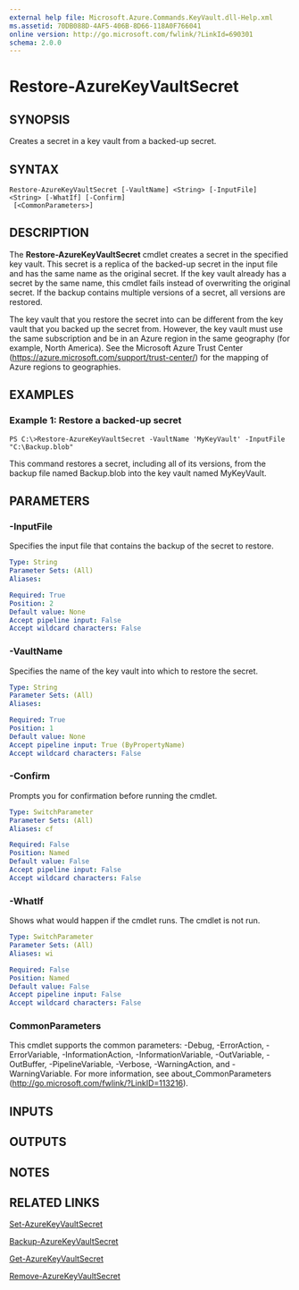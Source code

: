 ```yaml
---
external help file: Microsoft.Azure.Commands.KeyVault.dll-Help.xml
ms.assetid: 70DB088D-4AF5-406B-8D66-118A0F766041
online version: http://go.microsoft.com/fwlink/?LinkId=690301
schema: 2.0.0
---
```


# Restore-AzureKeyVaultSecret

## SYNOPSIS
Creates a secret in a key vault from a backed-up secret.

## SYNTAX

```
Restore-AzureKeyVaultSecret [-VaultName] <String> [-InputFile] <String> [-WhatIf] [-Confirm]
 [<CommonParameters>]
```

## DESCRIPTION
The **Restore-AzureKeyVaultSecret** cmdlet creates a secret in the specified key vault.
This secret is a replica of the backed-up secret in the input file and has the same name as the original secret.
If the key vault already has a secret by the same name, this cmdlet fails instead of overwriting the original secret.
If the backup contains multiple versions of a secret, all versions are restored.

The key vault that you restore the secret into can be different from the key vault that you backed up the secret from.
However, the key vault must use the same subscription and be in an Azure region in the same geography (for example, North America).
See the Microsoft Azure Trust Center (https://azure.microsoft.com/support/trust-center/) for the mapping of Azure regions to geographies.

## EXAMPLES

### Example 1: Restore a backed-up secret
```
PS C:\>Restore-AzureKeyVaultSecret -VaultName 'MyKeyVault' -InputFile "C:\Backup.blob"
```

This command restores a secret, including all of its versions, from the backup file named Backup.blob into the key vault named MyKeyVault.

## PARAMETERS

### -InputFile
Specifies the input file that contains the backup of the secret to restore.

```yaml
Type: String
Parameter Sets: (All)
Aliases: 

Required: True
Position: 2
Default value: None
Accept pipeline input: False
Accept wildcard characters: False
```

### -VaultName
Specifies the name of the key vault into which to restore the secret.

```yaml
Type: String
Parameter Sets: (All)
Aliases: 

Required: True
Position: 1
Default value: None
Accept pipeline input: True (ByPropertyName)
Accept wildcard characters: False
```

### -Confirm
Prompts you for confirmation before running the cmdlet.

```yaml
Type: SwitchParameter
Parameter Sets: (All)
Aliases: cf

Required: False
Position: Named
Default value: False
Accept pipeline input: False
Accept wildcard characters: False
```

### -WhatIf
Shows what would happen if the cmdlet runs.
The cmdlet is not run.

```yaml
Type: SwitchParameter
Parameter Sets: (All)
Aliases: wi

Required: False
Position: Named
Default value: False
Accept pipeline input: False
Accept wildcard characters: False
```

### CommonParameters
This cmdlet supports the common parameters: -Debug, -ErrorAction, -ErrorVariable, -InformationAction, -InformationVariable, -OutVariable, -OutBuffer, -PipelineVariable, -Verbose, -WarningAction, and -WarningVariable. For more information, see about_CommonParameters (http://go.microsoft.com/fwlink/?LinkID=113216).

## INPUTS

## OUTPUTS

## NOTES

## RELATED LINKS

[Set-AzureKeyVaultSecret](./Set-AzureKeyVaultSecret.md)

[Backup-AzureKeyVaultSecret](./Backup-AzureKeyVaultSecret.md)

[Get-AzureKeyVaultSecret](./Get-AzureKeyVaultSecret.md)

[Remove-AzureKeyVaultSecret](./Remove-AzureKeyVaultSecret.md)

